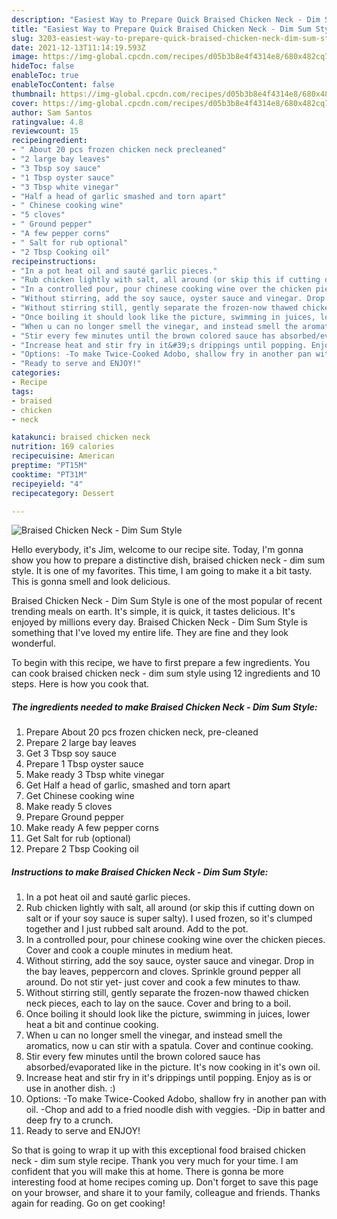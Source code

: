 ```yaml
---
description: "Easiest Way to Prepare Quick Braised Chicken Neck - Dim Sum Style"
title: "Easiest Way to Prepare Quick Braised Chicken Neck - Dim Sum Style"
slug: 3203-easiest-way-to-prepare-quick-braised-chicken-neck-dim-sum-style
date: 2021-12-13T11:14:19.593Z
image: https://img-global.cpcdn.com/recipes/d05b3b8e4f4314e8/680x482cq70/braised-chicken-neck-dim-sum-style-recipe-main-photo.jpg
hideToc: false
enableToc: true
enableTocContent: false
thumbnail: https://img-global.cpcdn.com/recipes/d05b3b8e4f4314e8/680x482cq70/braised-chicken-neck-dim-sum-style-recipe-main-photo.jpg
cover: https://img-global.cpcdn.com/recipes/d05b3b8e4f4314e8/680x482cq70/braised-chicken-neck-dim-sum-style-recipe-main-photo.jpg
author: Sam Santos
ratingvalue: 4.8
reviewcount: 15
recipeingredient:
- " About 20 pcs frozen chicken neck precleaned"
- "2 large bay leaves"
- "3 Tbsp soy sauce"
- "1 Tbsp oyster sauce"
- "3 Tbsp white vinegar"
- "Half a head of garlic smashed and torn apart"
- " Chinese cooking wine"
- "5 cloves"
- " Ground pepper"
- "A few pepper corns"
- " Salt for rub optional"
- "2 Tbsp Cooking oil"
recipeinstructions:
- "In a pot heat oil and sauté garlic pieces."
- "Rub chicken lightly with salt, all around (or skip this if cutting down on salt or if your soy sauce is super salty). I used frozen, so it&#39;s clumped together and I just rubbed salt around. Add to the pot."
- "In a controlled pour, pour chinese cooking wine over the chicken pieces. Cover and cook a couple minutes in medium heat."
- "Without stirring, add the soy sauce, oyster sauce and vinegar. Drop in the bay leaves, peppercorn and cloves. Sprinkle ground pepper all around. Do not stir yet- just cover and cook a few minutes to thaw."
- "Without stirring still, gently separate the frozen-now thawed chicken neck pieces, each to lay on the sauce. Cover and bring to a boil."
- "Once boiling it should look like the picture, swimming in juices, lower heat a bit and continue cooking."
- "When u can no longer smell the vinegar, and instead smell the aromatics, now u can stir with a spatula. Cover and continue cooking."
- "Stir every few minutes until the brown colored sauce has absorbed/evaporated like in the picture. It&#39;s now cooking in it&#39;s own oil."
- "Increase heat and stir fry in it&#39;s drippings until popping. Enjoy as is or use in another dish. :)"
- "Options: -To make Twice-Cooked Adobo, shallow fry in another pan with oil. -Chop and add to a fried noodle dish with veggies. -Dip in batter and deep fry to a crunch."
- "Ready to serve and ENJOY!"
categories:
- Recipe
tags:
- braised
- chicken
- neck

katakunci: braised chicken neck 
nutrition: 169 calories
recipecuisine: American
preptime: "PT15M"
cooktime: "PT31M"
recipeyield: "4"
recipecategory: Dessert

---
```



![Braised Chicken Neck - Dim Sum Style](https://img-global.cpcdn.com/recipes/d05b3b8e4f4314e8/680x482cq70/braised-chicken-neck-dim-sum-style-recipe-main-photo.jpg)

Hello everybody, it's Jim, welcome to our recipe site. Today, I'm gonna show you how to prepare a distinctive dish, braised chicken neck - dim sum style. It is one of my favorites. This time, I am going to make it a bit tasty. This is gonna smell and look delicious.



Braised Chicken Neck - Dim Sum Style is one of the most popular of recent trending meals on earth. It's simple, it is quick, it tastes delicious. It's enjoyed by millions every day. Braised Chicken Neck - Dim Sum Style is something that I've loved my entire life. They are fine and they look wonderful.


To begin with this recipe, we have to first prepare a few ingredients. You can cook braised chicken neck - dim sum style using 12 ingredients and 10 steps. Here is how you cook that.

<!--inarticleads1-->

##### The ingredients needed to make Braised Chicken Neck - Dim Sum Style:

1. Prepare  About 20 pcs frozen chicken neck, pre-cleaned
1. Prepare 2 large bay leaves
1. Get 3 Tbsp soy sauce
1. Prepare 1 Tbsp oyster sauce
1. Make ready 3 Tbsp white vinegar
1. Get Half a head of garlic, smashed and torn apart
1. Get  Chinese cooking wine
1. Make ready 5 cloves
1. Prepare  Ground pepper
1. Make ready A few pepper corns
1. Get  Salt for rub (optional)
1. Prepare 2 Tbsp Cooking oil




<!--inarticleads2-->

##### Instructions to make Braised Chicken Neck - Dim Sum Style:

1. In a pot heat oil and sauté garlic pieces.
1. Rub chicken lightly with salt, all around (or skip this if cutting down on salt or if your soy sauce is super salty). I used frozen, so it&#39;s clumped together and I just rubbed salt around. Add to the pot.
1. In a controlled pour, pour chinese cooking wine over the chicken pieces. Cover and cook a couple minutes in medium heat.
1. Without stirring, add the soy sauce, oyster sauce and vinegar. Drop in the bay leaves, peppercorn and cloves. Sprinkle ground pepper all around. Do not stir yet- just cover and cook a few minutes to thaw.
1. Without stirring still, gently separate the frozen-now thawed chicken neck pieces, each to lay on the sauce. Cover and bring to a boil.
1. Once boiling it should look like the picture, swimming in juices, lower heat a bit and continue cooking.
1. When u can no longer smell the vinegar, and instead smell the aromatics, now u can stir with a spatula. Cover and continue cooking.
1. Stir every few minutes until the brown colored sauce has absorbed/evaporated like in the picture. It&#39;s now cooking in it&#39;s own oil.
1. Increase heat and stir fry in it&#39;s drippings until popping. Enjoy as is or use in another dish. :)
1. Options: -To make Twice-Cooked Adobo, shallow fry in another pan with oil. -Chop and add to a fried noodle dish with veggies. -Dip in batter and deep fry to a crunch.
1. Ready to serve and ENJOY!



So that is going to wrap it up with this exceptional food braised chicken neck - dim sum style recipe. Thank you very much for your time. I am confident that you will make this at home. There is gonna be more interesting food at home recipes coming up. Don't forget to save this page on your browser, and share it to your family, colleague and friends. Thanks again for reading. Go on get cooking!

